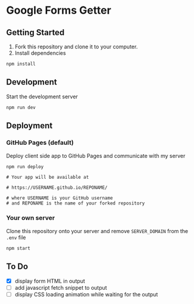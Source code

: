 # Google Forms Getter

## Getting Started

1. Fork this repository and clone it to your computer.
2. Install dependencies

```shell
npm install
```

## Development

Start the development server

```shell
npm run dev
```

## Deployment

### GitHub Pages (default)

Deploy client side app to GitHub Pages and communicate with my server

```shell
npm run deploy

# Your app will be available at

# https://USERNAME.github.io/REPONAME/

# where USERNAME is your GitHub username
# and REPONAME is the name of your forked repository
```

### Your own server

Clone this repository onto your server and remove `SERVER_DOMAIN` from the `.env` file

```shell
npm start
```

## To Do

- [x] display form HTML in output
- [ ] add javascript fetch snippet to output
- [ ] display CSS loading animation while waiting for the output
